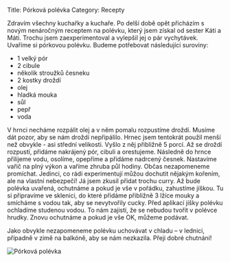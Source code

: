 Title: Pórková polévka
Category: Recepty

Zdravím všechny kuchařky a kuchaře. Po delší době opět přicházím s novým
nenáročným receptem na polévku, který jsem získal od sester Káti a Máti.
Trochu jsem zaexperimentoval a vylepšil jej o pár vychytávek. Uvaříme si
pórkovou polévku. Budeme potřebovat následující suroviny:

- 1 velký pór
- 2 cibule
- několik stroužků česneku
- 2 kostky droždí
- olej
- hladká mouka
- sůl
- pepř
- voda

V hrnci necháme rozpálit olej a v něm pomalu rozpustíme droždí. Musíme
dát pozor, aby se nám droždí nepřipálilo. Hrnec jsem tentokrát použil
menší než obvykle - asi střední velikosti. Vyšlo z něj přibližně 5
porcí. Až se droždí rozpustí, přidáme nakrájený pór, cibuli a
orestujeme. Následně do hrnce přilijeme vodu, osolíme, opepříme a
přidáme nadrcený česnek. Nastavíme vařič na plný výkon a vaříme zhruba
půl hodiny. Občas nezapomeneme promíchat. Jedinci, co rádi experimentují
můžou dochutit nějakým kořením, ale na vlastní nebezpečí! Já jsem zkusil
přidat trochu curry. Až bude polévka uvařená, ochutnáme a pokud je vše v
pořádku, zahustíme jíškou. Tu si připravíme ve sklenici, do které
přidáme přibližně 3 lžíce mouky a smícháme s vodou tak, aby se
nevytvořily cucky. Před aplikací jíšky polévku ochladíme studenou vodou.
To nám zajistí, že se nebudou tvořit v polévce hrudky. Znovu ochutnáme a
pokud je vše OK, můžeme podávat.

Jako obvykle nezapomeneme polévku uchovávat v chladu – v lednici,
případně v zimě na balkóně, aby se nám nezkazila. Přeji dobré chutnání!

![Pórková polévka]({filename}images/porkova-polevka.jpg)
